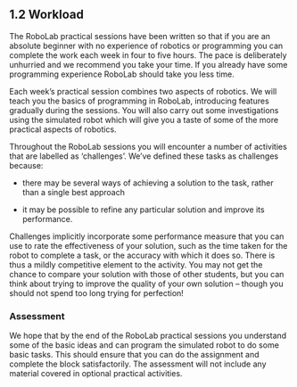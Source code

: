 ## 1.2 Workload

The RoboLab practical sessions have been written so that if you are an absolute beginner with no experience of robotics or programming you can complete the work each week in four to five hours. The pace is deliberately unhurried and we recommend you take your time. If you already have some programming experience RoboLab should take you less time.

Each week’s practical session combines two aspects of robotics. We will teach you the basics of programming in RoboLab, introducing features gradually during the sessions. You will also carry out some investigations using the simulated robot which will give you a taste of some of the more practical aspects of robotics.

Throughout the RoboLab sessions you will encounter a number of activities that are labelled as ‘challenges’. We’ve defined these tasks as challenges because:

* there may be several ways of achieving a solution to the task, rather than a single best approach

* it may be possible to refine any particular solution and improve its performance.

Challenges implicitly incorporate some performance measure that you can use to rate the effectiveness of your solution, such as the time taken for the robot to complete a task, or the accuracy with which it does so. There is thus a mildly competitive element to the activity. You may not get the chance to compare your solution with those of other students, but you can think about trying to improve the quality of your own solution – though you should not spend too long trying for perfection!


### Assessment

We hope that by the end of the RoboLab practical sessions you understand some of the basic ideas and can program the simulated robot to do some basic tasks. This should ensure that you can do the assignment and complete the block satisfactorily. The assessment will not include any material covered in optional practical activities.